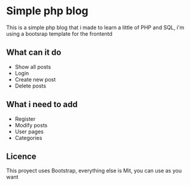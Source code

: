 # Simple php blog

This is a simple php blog that i made to learn a little of PHP and SQL, i'm using a bootsrap template for the frontentd

## What can it do

* Show all posts
* Login
* Create new post
* Delete posts 

## What i need to add

* Register
* Modify posts
* User pages
* Categories 

## Licence

This proyect uses Bootstrap, everything else is Mit, you can use as you want
  
